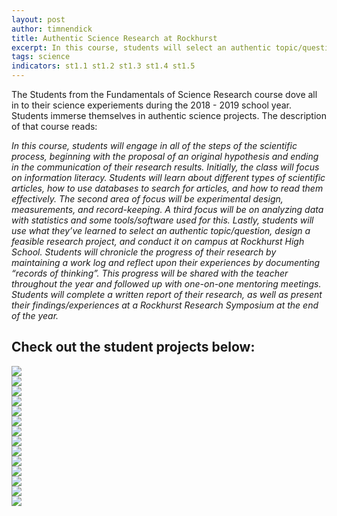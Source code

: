 ```yaml
---
layout: post
author: timnendick
title: Authentic Science Research at Rockhurst
excerpt: In this course, students will select an authentic topic/question, design a feasible research project, and conduct it on campus at Rockhurst High School.
tags: science
indicators: st1.1 st1.2 st1.3 st1.4 st1.5
---
```


The Students from the Fundamentals of Science Research course dove all in to their science experiements during the 2018 - 2019 school year. Students immerse themselves in authentic science projects. The description of that course reads:

<i>In this course, students will engage in all of the steps of the scientific process, beginning with the proposal of an original hypothesis and ending in the communication of their research results. Initially, the class will focus on information literacy. Students will learn about different types of scientific articles, how to use databases to search for articles, and how to read them effectively. The second area of focus will be experimental design, measurements, and record-keeping. A third focus will be on analyzing data with statistics and some tools/software used for this. Lastly, students will use what they’ve learned to select an authentic topic/question, design a feasible research project, and conduct it on campus at Rockhurst High School. Students will chronicle the progress of their research by maintaining a work log and reflect upon their experiences by documenting “records of thinking”. This progress will be shared with the teacher throughout the year and followed up with one-on-one mentoring meetings. Students will complete a written report of their research, as well as present their findings/experiences at a Rockhurst Research Symposium at the end of the year.</i>

## Check out the student projects below:

<div class="flex-wrapper">
  <img src="{{site.baseurl}}/img/FSR1.png">
</div>

<div class="flex-wrapper">
  <img src="{{site.baseurl}}/img/FSR2.png">
</div>

<div class="flex-wrapper">
  <img src="{{site.baseurl}}/img/FSR3.png">
</div>

<div class="flex-wrapper">
  <img src="{{site.baseurl}}/img/FSR4.png">
</div>

<div class="flex-wrapper">
  <img src="{{site.baseurl}}/img/FSR5.png">
</div>

<div class="flex-wrapper">
  <img src="{{site.baseurl}}/img/FSR6.png">
</div>

<div class="flex-wrapper">
  <img src="{{site.baseurl}}/img/FSR7.png">
</div>

<div class="flex-wrapper">
  <img src="{{site.baseurl}}/img/FSR8.png">
</div>

<div class="flex-wrapper">
  <img src="{{site.baseurl}}/img/FSR9.png">
</div>


<div class="flex-wrapper">
  <img src="{{site.baseurl}}/img/FSR10.png">
</div>

<div class="flex-wrapper">
  <img src="{{site.baseurl}}/img/FSR11.png">
</div>

<div class="flex-wrapper">
  <img src="{{site.baseurl}}/img/FSR12.png">
</div>

<div class="flex-wrapper">
  <img src="{{site.baseurl}}/img/FSR13.png">
</div>

<div class="flex-wrapper">
  <img src="{{site.baseurl}}/img/FSR14.png">
</div>



